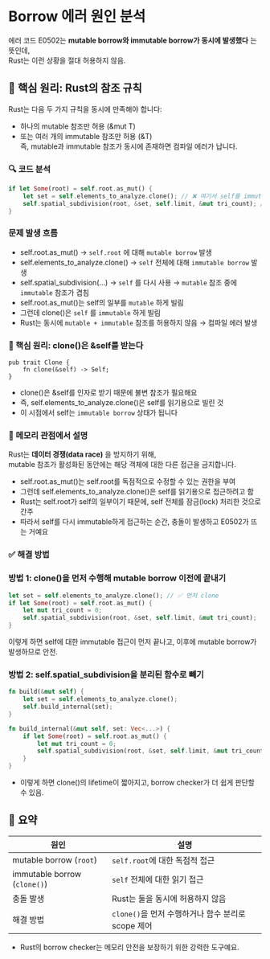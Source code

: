 # Borrow 에러 원인 분석

에러 코드 E0502는 **mutable borrow와 immutable borrow가 동시에 발생했다** 는 뜻인데,  
Rust는 이런 상황을 절대 허용하지 않음.

## 🧠 핵심 원리: Rust의 참조 규칙
Rust는 다음 두 가지 규칙을 동시에 만족해야 합니다:
- 하나의 mutable 참조만 허용 (&mut T)
- 또는 여러 개의 immutable 참조만 허용 (&T)  
    즉, mutable과 immutable 참조가 동시에 존재하면 컴파일 에러가 납니다.


### 🔍 코드 분석
```rust
if let Some(root) = self.root.as_mut() {
    let set = self.elements_to_analyze.clone(); // ❌ 여기서 self를 immutable하게 참조
    self.spatial_subdivision(root, &set, self.limit, &mut tri_count); // ✅ root는 mutable 참조
}
```


### 문제 발생 흐름
- self.root.as_mut() → `self.root` 에 대해 `mutable borrow` 발생
- self.elements_to_analyze.clone() → `self` 전체에 대해 `immutable borrow` 발생
- self.spatial_subdivision(...) → `self` 를 다시 사용 → `mutable` 참조 중에 `immutable` 참조가 겹침
- self.root.as_mut()는 self의 일부를 `mutable` 하게 빌림
- 그런데 clone()은 `self` 를 `immutable` 하게 빌림
- Rust는 동시에 `mutable + immutable` 참조를 허용하지 않음 → 컴파일 에러 발생

###  🧠 핵심 원리: clone()은 &self를 받는다
```
pub trait Clone {
    fn clone(&self) -> Self;
}
```
- clone()은 &self를 인자로 받기 때문에 불변 참조가 필요해요
- 즉, self.elements_to_analyze.clone()은 self를 읽기용으로 빌린 것
- 이 시점에서 self는 `immutable borrow` 상태가 됩니다


### 🧠 메모리 관점에서 설명
Rust는 **데이터 경쟁(data race)** 을 방지하기 위해,  
mutable 참조가 활성화된 동안에는 해당 객체에 대한 다른 접근을 금지합니다.
- self.root.as_mut()는 self.root를 독점적으로 수정할 수 있는 권한을 부여
- 그런데 self.elements_to_analyze.clone()은 self를 읽기용으로 접근하려고 함
- Rust는 self.root가 self의 일부이기 때문에, self 전체를 잠금(lock) 처리한 것으로 간주
- 따라서 self를 다시 immutable하게 접근하는 순간, 충돌이 발생하고 E0502가 뜨는 거예요

### ✅ 해결 방법
### 방법 1: clone()을 먼저 수행해 mutable borrow 이전에 끝내기
```rust
let set = self.elements_to_analyze.clone(); // ✅ 먼저 clone
if let Some(root) = self.root.as_mut() {
    let mut tri_count = 0;
    self.spatial_subdivision(root, &set, self.limit, &mut tri_count);
}
```
이렇게 하면 self에 대한 immutable 접근이 먼저 끝나고, 이후에 mutable borrow가 발생하므로 안전.


### 방법 2: self.spatial_subdivision을 분리된 함수로 빼기
```rust
fn build(&mut self) {
    let set = self.elements_to_analyze.clone();
    self.build_internal(set);
}

fn build_internal(&mut self, set: Vec<...>) {
    if let Some(root) = self.root.as_mut() {
        let mut tri_count = 0;
        self.spatial_subdivision(root, &set, self.limit, &mut tri_count);
    }
}
```
- 이렇게 하면 clone()의 lifetime이 짧아지고, borrow checker가 더 쉽게 판단할 수 있음.


## 🧠 요약
| 원인                          | 설명                                               |
|-------------------------------|----------------------------------------------------|
| mutable borrow (`root`)       | `self.root`에 대한 독점적 접근                     |
| immutable borrow (`clone()`)  | `self` 전체에 대한 읽기 접근                       |
| 충돌 발생                     | Rust는 둘을 동시에 허용하지 않음                   |
| 해결 방법                     | `clone()`을 먼저 수행하거나 함수 분리로 scope 제어 |

- Rust의 borrow checker는 메모리 안전을 보장하기 위한 강력한 도구예요.

